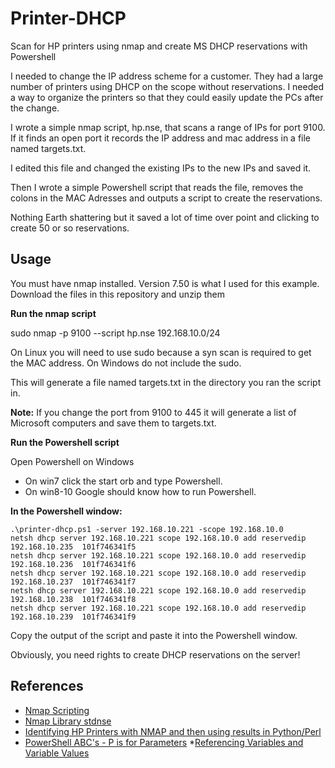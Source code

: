 # Printer-DHCP
Scan for HP printers using nmap and create MS DHCP reservations with Powershell

I needed to change the IP address scheme for a customer. They had a large number of printers using DHCP on the scope without reservations. I needed a way to organize the printers so that they could easily update the PCs after the change.

I wrote a simple nmap script, hp.nse, that scans a range of IPs for port 9100. If it finds an open port it records the IP address and mac address in a file named targets.txt.

I edited this file and changed the existing IPs to the new IPs and saved it.

Then I wrote a simple Powershell script that reads the file, removes the colons in the MAC Adresses and outputs a script to create the reservations.

Nothing Earth shattering but it saved a lot of time over point and clicking to create 50 or so reservations.

## Usage

You must have nmap installed. Version 7.50 is what I used for this example.
Download the files in this repository and unzip them

**Run the nmap script**

sudo nmap -p 9100 --script hp.nse 192.168.10.0/24

On Linux you will need to use sudo because a syn scan is required to get the MAC address.
On Windows do not include the sudo.

This will generate a file named targets.txt in the directory you ran the script in.

**Note:**
If you change the port from 9100 to 445 it will generate a list of Microsoft computers and save them to targets.txt.




**Run the Powershell script**

Open Powershell on Windows
* On win7 click the start orb and type Powershell. 
* On win8-10 Google should know how to run Powershell.

**In the Powershell window:**
```
.\printer-dhcp.ps1 -server 192.168.10.221 -scope 192.168.10.0
netsh dhcp server 192.168.10.221 scope 192.168.10.0 add reservedip 192.168.10.235  101f746341f5 
netsh dhcp server 192.168.10.221 scope 192.168.10.0 add reservedip 192.168.10.236  101f746341f6 
netsh dhcp server 192.168.10.221 scope 192.168.10.0 add reservedip 192.168.10.237  101f746341f7 
netsh dhcp server 192.168.10.221 scope 192.168.10.0 add reservedip 192.168.10.238  101f746341f8 
netsh dhcp server 192.168.10.221 scope 192.168.10.0 add reservedip 192.168.10.239  101f746341f9 
```

Copy the output of the script and paste it into the Powershell window.

Obviously, you need rights to create DHCP reservations on the server!

## References
* [Nmap Scripting](https://nmap.org/book/nse-api.html)
* [Nmap Library stdnse](https://nmap.org/nsedoc/lib/stdnse.html#format_mac)
* [Identifying HP Printers with NMAP and then using results in Python/Perl](https://help.github.com/articles/basic-writing-and-formatting-syntax/)
* [PowerShell ABC's - P is for Parameters](https://devcentral.f5.com/articles/powershell-abcs-p-is-for-parameters)
*[Referencing Variables and Variable Values](https://technet.microsoft.com/en-us/library/ee692790.aspx)


